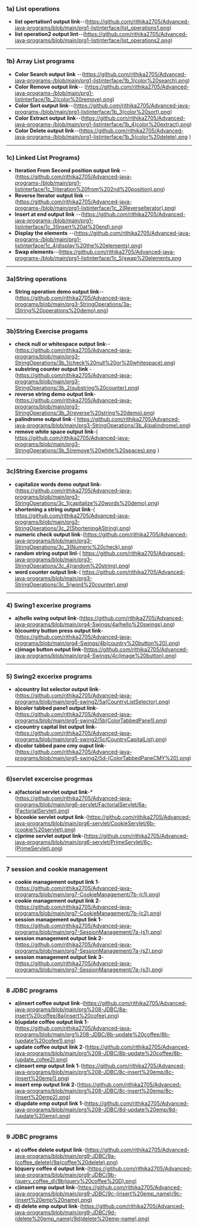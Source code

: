 ### 1a) List operations

- **list opertation1 output link**--(https://github.com/rithika2705/Advanced-java-programs/blob/main/prg1-listinterface/list_operations1.png)
- **list operation2 output lint**--(https://github.com/rithika2705/Advanced-java-programs/blob/main/prg1-listinterface/list_operations2.png)
---

### 1b) Array List programs
- **Color Search output link** --(https://github.com/rithika2705/Advanced-java-programs-/blob/main/prg1-listinterface/1b_1(color%20search).png)
- **Color Remove output link**-- (https://github.com/rithika2705/Advanced-java-programs-/blob/main/prg1-listinterface/1b_2(color%20remove).png)
- **Color Sort output link**--(https://github.com/rithika2705/Advanced-java-programs-/blob/main/prg1-listinterface/1b_3(color%20sort).png)
- **Color Extract output link**--(https://github.com/rithika2705/Advanced-java-programs-/blob/main/prg1-listinterface/1b_4(color%20extract).png)
- **Color Delete output link**--(https://github.com/rithika2705/Advanced-java-programs-/blob/main/prg1-listinterface/1b_5(color%20delete).png
)


---



### 1c) Linked List Programs)




- **Iteration From Second position output link** --(https://github.com/rithika2705/Advanced-java-programs-/blob/main/prg1-listinterface/1c_1(iteration%20from%202nd%20position).png)
- **Reverse Iterator output link** --(https://github.com/rithika2705/Advanced-java-programs-/blob/main/prg1-listinterface/1c_2(ReverseIterator).png)
- **Insert at end output link** --(https://github.com/rithika2705/Advanced-java-programs-/blob/main/prg1-listinterface/1c_3(Insert%20at%20end).png)
- **Display the elements** --(https://github.com/rithika2705/Advanced-java-programs-/blob/main/prg1-listinterface/1c_4(display%20the%20elements).png)
- **Swap elements**--(https://github.com/rithika2705/Advanced-java-programs-/blob/main/prg1-listinterface/1c_5(swap%20elements.png



---


### 3a)String operations
- **String operation demo output link**--(https://github.com/rithika2705/Advanced-java-programs/blob/main/prg3-StringOperations/3a-(String%20operations%20demo).png)

- --
 ### 3b)String Exercise progams
- **check null or whitespace output link**--(https://github.com/rithika2705/Advanced-java-programs/blob/main/prg3-StringOperations/3b_1(check%20null%20or%20whitespace).png)
- **substring counter output link** -(https://github.com/rithika2705/Advanced-java-programs/blob/main/prg3-StringOperations/3b_2(substring%20counter).png)
- **reverse string demo output link**-(https://github.com/rithika2705/Advanced-java-programs/blob/main/prg3-StringOperations/3b_3(reverse%20string%20demo).png)
- **palindrome output link**-( https://github.com/rithika2705/Advanced-java-programs/blob/main/prg3-StringOperations/3b_4(palindrome).png)
- **remove white space output link**-( https://github.com/rithika2705/Advanced-java-programs/blob/main/prg3-StringOperations/3b_5(remove%20white%20spaces).png )
---
  ### 3c)String Exercise progams
  - **capitalize words demo output link**-(https://github.com/rithika2705/Advanced-java-programs/blob/main/prg3-StringOperations/3c_1(capitalize%20words%20demo).png)
  - **shortening a string output link**-( https://github.com/rithika2705/Advanced-java-programs/blob/main/prg3-StringOperations/3c_2(ShorteningAString).png)
  - **numeric check output link**-(https://github.com/rithika2705/Advanced-java-programs/blob/main/prg3-StringOperations/3c_3(Numeric%20check).png)
  - **random string output linl**-( https://github.com/rithika2705/Advanced-java-programs/blob/main/prg3-StringOperations/3c_4(random%20string).png)
  - **word counter output link**-( https://github.com/rithika2705/Advanced-java-programs/blob/main/prg3-StringOperations/3c_5(word%20counter).png)
  

---
### 4) Swing1 excerixe programs
- **a)hello swing output link**-(https://github.com/rithika2705/Advanced-java-programs/blob/main/prg4-Swings/4a(hello%20swings).png)
- **b)country button press output link**-(https://github.com/rithika2705/Advanced-java-programs/blob/main/prg4-Swings/4b(country%20button%20).png)
- **c)image button output link**-(https://github.com/rithika2705/Advanced-java-programs/blob/main/prg4-Swings/4c(image%20button).png)

---
### 5) Swing2 excerixe programs
- **a)country list selector output link**-(https://github.com/rithika2705/Advanced-java-programs/blob/main/prg5-swing2/5a(CountryListSelector).png)
- **b)color tabbed pane1 output link**-(https://github.com/rithika2705/Advanced-java-programs/blob/main/prg5-swing2/5b(ColorTabbedPane1).png)
- **c)country capital list output link**-(https://github.com/rithika2705/Advanced-java-programs/blob/main/prg5-swing2/5c(CountryCapitalList).png)
- **d)color tabbed pane cmy ouput link**-(https://github.com/rithika2705/Advanced-java-programs/blob/main/prg5-swing2/5d-(ColorTabbedPaneCMY%20).png)

---

### 6)servlet excercise progrmas

- **a)factorial servlet output link**-*(https://github.com/rithika2705/Advanced-java-programs/blob/main/prg6-servlet/FactorialServlet/6a-(FactorialServlet).png)
- **b)cookie servlet output link**-(https://github.com/rithika2705/Advanced-java-programs/blob/main/prg6-servlet/CookieServlet/6b-(cookie%20servlet).png)
- **c)prime servlet output link**-(https://github.com/rithika2705/Advanced-java-programs/blob/main/prg6-servlet/PrimeServlet/6c-(PrimeServlet).png)
---

### 7 session and cookie management
- **cookie management output link 1**-(https://github.com/rithika2705/Advanced-java-programs/blob/main/prg7-CookieManagement/7b-(c1).png)
- **cookie management output link 2**-(https://github.com/rithika2705/Advanced-java-programs/blob/main/prg7-CookieManagement/7b-(c2).png)
 - **session management output link 1**-(https://github.com/rithika2705/Advanced-java-programs/blob/main/prg7-SessionManagement/7a-(s1).png)
- **session management output link 2**-(https://github.com/rithika2705/Advanced-java-programs/blob/main/prg7-SessionManagement/7a-(s2).png)
- **session management output link 3**-(https://github.com/rithika2705/Advanced-java-programs/blob/main/prg7-SessionManagement/7a-(s3).png)





---
### 8 JDBC programs
- **a)insert coffee output link**-(https://github.com/rithika2705/Advanced-java-programs/blob/main/prg%208-JDBC/8a-insert%20coffee/8a(insert%20cofee).png)
- **b)update coffee output link 1**-(https://github.com/rithika2705/Advanced-java-programs/blob/main/prg%208-JDBC/8b-update%20coffee/8b-(update%20cofee1).png)
 - **update coffee output link 2**-(https://github.com/rithika2705/Advanced-java-programs/blob/main/prg%208-JDBC/8b-update%20coffee/8b-(update_cofee2).png)
- **c)insert emp output link 1**-(https://github.com/rithika2705/Advanced-java-programs/blob/main/prg%208-JDBC/8c-insert%20emp/8c-(insert%20emp1).png)
 - **insert emp output link 2**-(https://github.com/rithika2705/Advanced-java-programs/blob/main/prg%208-JDBC/8c-insert%20emp/8c-(insert%20emp2).png)
- **d)update emp output link 1**-(https://github.com/rithika2705/Advanced-java-programs/blob/main/prg%208-JDBC/8d-update%20emp/8d-(update%20emp).png)



---
### 9 JDBC programs
- **a) coffee delete output link**-(https://github.com/rithika2705/Advanced-java-programs/blob/main/prg9-JDBC/9a-(coffee_delete)/9a(coffee%20delete).png)
- **b)query coffee d output link**-(https://github.com/rithika2705/Advanced-java-programs/blob/main/prg9-JDBC/9b-(query_coffee_d)/9b(query%20coffee%20D).png)
- **c)insert emp output link**-(https://github.com/rithika2705/Advanced-java-programs/blob/main/prg9-JDBC/9c-(insert%20emp_name)/9c-(insert%20emp%20name).png)
- **d) delete emp output link**-(https://github.com/rithika2705/Advanced-java-programs/blob/main/prg9-JDBC/9d-(delete%20emp_name)/9d(delete%20emp-name).png)







